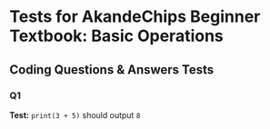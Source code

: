 # Tests for AkandeChips Beginner Textbook: Basic Operations

## Coding Questions & Answers Tests

### Q1
**Test:** `print(3 + 5)` should output `8`